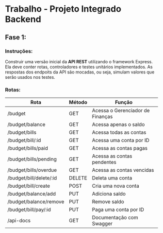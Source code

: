 # Trabalho - Projeto Integrado Backend

## Fase 1:

### Instruções:

Construir uma versão inicial da **API REST** utilizando o framework Express. Ela deve conter rotas, controladores e testes unitários implementados. As respostas dos endpoits da API são mocadas, ou seja, simulam valores que serão usados nos testes.

### Rotas:

| Rota                    | Método | Função                           |
|-------------------------|--------|----------------------------------|
| /budget                 | GET    | Acessa o Gerenciador de Finanças |
| /budget/balance         | GET    | Acessa apenas o saldo            |
| /budget/bills           | GET    | Acessa todas as contas           |
| /budget/bill/:id        | GET    | Acessa uma conta por ID          |
| /budget/bills/paid      | GET    | Acessa as contas pagas           |
| /budget/bills/pending   | GET    | Acessa as contas pendentes       |
| /budget/bills/overdue   | GET    | Acessa as contas vencidas        |
| /budget/bill/delete/:id | DELETE | Deleta uma conta                 |
| /budget/bill/create     | POST   | Cria uma nova conta              |
| /budget/balance/add     | PUT    | Adiciona saldo                   |
| /budget/balance/remove  | PUT    | Remove saldo                     |
| /budget/bill/pay/:id    | PUT    | Paga uma conta por ID            |
| /api-docs               | GET    | Documentação com Swagger 	      |
